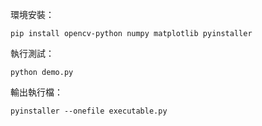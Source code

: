 環境安裝：
```
pip install opencv-python numpy matplotlib pyinstaller
```

執行測試：
```
python demo.py
```

輸出執行檔：
```
pyinstaller --onefile executable.py
```
